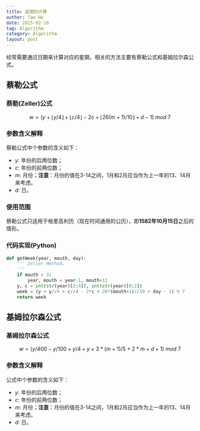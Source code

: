 ```yaml
---
title: 星期的计算
author: Tao He
date: 2015-02-16
tag: Algorithm
category: Algorithm
layout: post
---
```


经常需要通过日期来计算对应的星期，相关的方法主要有蔡勒公式和基姆拉尔森公式。

蔡勒公式
---------

### 蔡勒(Zeller)公式

$$w = (y+\lfloor{y/4}\rfloor+\lfloor{c/4}\rfloor-2c+\lfloor{26(m+1)/10}\rfloor+d-1) \textit{ mod } 7$$

### 参数含义解释

蔡勒公式中个参数的含义如下：

+ $y$: 年份的后两位数；
+ $c$: 年份的前两位数；
+ $m$: 月份；**注意**：月份的值在3-14之间，1月和2月应当作为上一年的13、14月来考虑。
+ $d$: 日。

<!--more-->

### 使用范围

蔡勒公式只适用于格里高利历（现在时间通用的公历），即**1582年10月15日**之后的情形。

### 代码实现(Python)

~~~python
def getWeek(year, mouth, day):
    ''' Zeller Method.
    '''
    if mouth < 3:
        year, mouth = year-1, mouth+12
    y, c = int(str(year)[2:4]), int(str(year)[0:2])
    week = (y + y//4 + c//4 - 2*c + 26*(mouth+1)//10 + day - 1) % 7
    return week
~~~

基姆拉尔森公式
----------------

### 基姆拉尔森公式

$$ w = (y/400-y/100+y/4+y+3*(m+1)/5+2*m+d+1) \textit{ mod } 7 $$

### 参数含义解释

公式中个参数的含义如下：

+ $y$: 年份的后两位数；
+ $c$: 年份的前两位数；
+ $m$: 月份；**注意**：月份的值在3-14之间，1月和2月应当作为上一年的13、14月来考虑。
+ $d$: 日。




